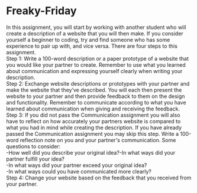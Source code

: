 # Freaky-Friday
In this assignment, you will start by working with another student who will create a description of a website that you will then make. If you consider yourself a beginner to coding, try and find someone who has some experience to pair up with, and vice versa. There are four steps to this assignment. <br>
Step 1: Write a 100-word description or a paper prototype of a website that you would like your partner to create. Remember to use what you learned about communication and expressing yourself clearly when writing your description.<br>
Step 2: Exchange website descriptions or prototypes with your partner and make the website that they’ve described. You will each then present the website to your partner and then provide feedback to them on the design and functionality. Remember to communicate according to what you have learned about communication when giving and receiving the feedback.<br>
Step 3: If you did not pass the Communication assignment you will also have to reflect on how accurately your partners website is compared to what you had in mind while creating the description. If you have already passed the Communication assignment you may skip this step. Write a 100-word reflection note on you and your partner's communication. Some questions to consider:<br>
-How well did you describe your original idea?-In what ways did your partner fulfill your idea?<br>
-In what ways did your partner exceed your original idea?<br>
-In what ways could you have communicated more clearly?<br>
Step 4: Change your website based on the feedback that you received from your partner.
